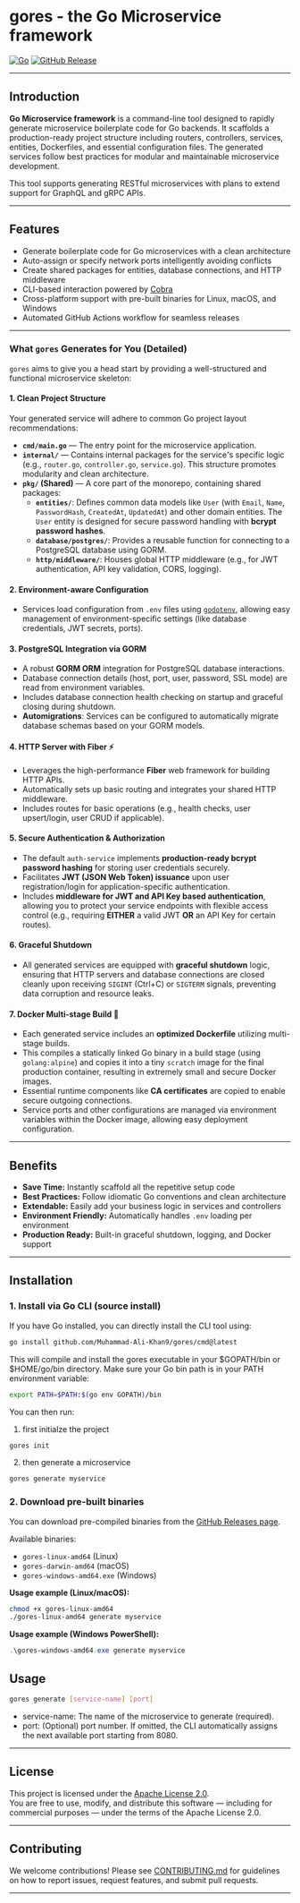 # gores - the Go Microservice framework

[![Go](https://img.shields.io/badge/go-1.20-blue.svg)](https://golang.org)
[![GitHub Release](https://img.shields.io/github/v/release/Muhammad-Ali-Khan9/gores)](https://github.com/Muhammad-Ali-Khan9/gores/releases)  

---

## Introduction

**Go Microservice framework** is a command-line tool designed to rapidly generate microservice boilerplate code for Go backends. It scaffolds a production-ready project structure including routers, controllers, services, entities, Dockerfiles, and essential configuration files. The generated services follow best practices for modular and maintainable microservice development.

This tool supports generating RESTful microservices with plans to extend support for GraphQL and gRPC APIs.

---

## Features

- Generate boilerplate code for Go microservices with a clean architecture  
- Auto-assign or specify network ports intelligently avoiding conflicts  
- Create shared packages for entities, database connections, and HTTP middleware  
- CLI-based interaction powered by [Cobra](https://github.com/spf13/cobra)  
- Cross-platform support with pre-built binaries for Linux, macOS, and Windows  
- Automated GitHub Actions workflow for seamless releases

---

### What `gores` Generates for You (Detailed)

`gores` aims to give you a head start by providing a well-structured and functional microservice skeleton:

#### 1. Clean Project Structure
Your generated service will adhere to common Go project layout recommendations:
-   **`cmd/main.go`** — The entry point for the microservice application.
-   **`internal/`** — Contains internal packages for the service's specific logic (e.g., `router.go`, `controller.go`, `service.go`). This structure promotes modularity and clean architecture.
-   **`pkg/` (Shared)** — A core part of the monorepo, containing shared packages:
    -   **`entities/`**: Defines common data models like `User` (with `Email`, `Name`, `PasswordHash`, `CreatedAt`, `UpdatedAt`) and other domain entities. The `User` entity is designed for secure password handling with **bcrypt password hashes**.
    -   **`database/postgres/`**: Provides a reusable function for connecting to a PostgreSQL database using GORM.
    -   **`http/middleware/`**: Houses global HTTP middleware (e.g., for JWT authentication, API key validation, CORS, logging).

#### 2. Environment-aware Configuration
-   Services load configuration from `.env` files using [`godotenv`](https://github.com/joho/godotenv), allowing easy management of environment-specific settings (like database credentials, JWT secrets, ports).

#### 3. PostgreSQL Integration via GORM
-   A robust **GORM ORM** integration for PostgreSQL database interactions.
-   Database connection details (host, port, user, password, SSL mode) are read from environment variables.
-   Includes database connection health checking on startup and graceful closing during shutdown.
-   **Automigrations**: Services can be configured to automatically migrate database schemas based on your GORM models.

#### 4. HTTP Server with Fiber ⚡
-   Leverages the high-performance **Fiber** web framework for building HTTP APIs.
-   Automatically sets up basic routing and integrates your shared HTTP middleware.
-   Includes routes for basic operations (e.g., health checks, user upsert/login, user CRUD if applicable).

#### 5. Secure Authentication & Authorization
-   The default `auth-service` implements **production-ready bcrypt password hashing** for storing user credentials securely.
-   Facilitates **JWT (JSON Web Token) issuance** upon user registration/login for application-specific authentication.
-   Includes **middleware for JWT and API Key based authentication**, allowing you to protect your service endpoints with flexible access control (e.g., requiring **EITHER** a valid JWT **OR** an API Key for certain routes).

#### 6. Graceful Shutdown
-   All generated services are equipped with **graceful shutdown** logic, ensuring that HTTP servers and database connections are closed cleanly upon receiving `SIGINT` (Ctrl+C) or `SIGTERM` signals, preventing data corruption and resource leaks.

#### 7. Docker Multi-stage Build 🐳
-   Each generated service includes an **optimized Dockerfile** utilizing multi-stage builds.
-   This compiles a statically linked Go binary in a build stage (using `golang:alpine`) and copies it into a tiny `scratch` image for the final production container, resulting in extremely small and secure Docker images.
-   Essential runtime components like **CA certificates** are copied to enable secure outgoing connections.
-   Service ports and other configurations are managed via environment variables within the Docker image, allowing easy deployment configuration.

---

## Benefits

- **Save Time:** Instantly scaffold all the repetitive setup code
- **Best Practices:** Follow idiomatic Go conventions and clean architecture
- **Extendable:** Easily add your business logic in services and controllers
- **Environment Friendly:** Automatically handles `.env` loading per environment
- **Production Ready:** Built-in graceful shutdown, logging, and Docker support

---

## Installation

### 1. Install via Go CLI (source install)

If you have Go installed, you can directly install the CLI tool using:

```bash
go install github.com/Muhammad-Ali-Khan9/gores/cmd@latest
```

This will compile and install the gores executable in your $GOPATH/bin or $HOME/go/bin directory.
Make sure your Go bin path is in your PATH environment variable:

```bash
export PATH=$PATH:$(go env GOPATH)/bin
```

You can then run:

 1. first initialze the project
```bash
gores init
```
 2. then generate a microservice 
```bash
gores generate myservice
```

### 2. Download pre-built binaries

You can download pre-compiled binaries from the [GitHub Releases page](https://github.com/your-username/go-microservice-boilerplate/releases).

Available binaries:

- `gores-linux-amd64` (Linux)  
- `gores-darwin-amd64` (macOS)  
- `gores-windows-amd64.exe` (Windows)  

**Usage example (Linux/macOS):**

```bash
chmod +x gores-linux-amd64
./gores-linux-amd64 generate myservice
```

**Usage example (Windows PowerShell):**

```Powershell
.\gores-windows-amd64.exe generate myservice
```

## Usage

```bash
gores generate [service-name] [port]
```

 - service-name: The name of the microservice to generate (required).
 - port: (Optional) port number. If omitted, the CLI automatically assigns the next available port starting from 8080.

---

## License

This project is licensed under the [Apache License 2.0](LICENSE).  
You are free to use, modify, and distribute this software — including for commercial purposes — under the terms of the Apache License 2.0.


---

## Contributing

We welcome contributions! Please see [CONTRIBUTING.md](CONTRIBUTING.md) for guidelines on how to report issues, request features, and submit pull requests.


---